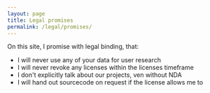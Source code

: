 ```yaml
---
layout: page
title: Legal promises
permalink: /legal/promises/
---
```


On this site, I promise with legal binding, that:

* I will never use any of your data for user research
* I will never revoke any licenses within the licenses timeframe
* I don't explicitly talk about our projects, ven without NDA
* I will hand out sourcecode on request if the license allows me to